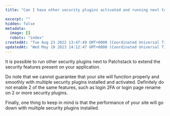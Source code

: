 ```yaml
---
title: "Can I have other security plugins activated and running next to Patchstack?"

excerpt: ""
hidden: false
metadata: 
  image: []
  robots: "index"
createdAt: "Tue Aug 23 2022 13:47:49 GMT+0000 (Coordinated Universal Time)"
updatedAt: "Wed May 10 2023 14:12:47 GMT+0000 (Coordinated Universal Time)"
---
```

It is possible to run other security plugins next to Patchstack to extend the security features present on your application.

Do note that we cannot guarantee that your site will function properly and smoothly with multiple security plugins installed and activated. Definitely do not enable 2 of the same features, such as login 2FA or login page rename on 2 or more security plugins.

Finally, one thing to keep in mind is that the performance of your site will go down with multiple security plugins installed.
